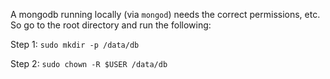A mongodb running locally (via `mongod`) needs the correct permissions, etc. So go to the root directory and run the following: 

Step 1: `sudo mkdir -p /data/db`

Step 2: `sudo chown -R $USER /data/db`
